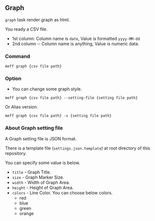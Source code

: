 ## Graph
`graph` task render graph as html.

You ready a CSV file.
* 1st column: Column name is `date`, Value is formatted `yyyy-MM-dd`
* 2nd column -: Column name is anything, Value is numeric data.


### Command

```
meff graph {csv file path}
```


### Option
* You can change some graph style.

```
meff graph {csv file path} --setting-file {setting file path}
```

Or Alias version.

```
meff graph {csv file path} -s {setting file path}
```

### About Graph setting file
A Graph setting file is JSON format.

There is a template file (`settings.json.template`) at root directory of this repository.

You can specify some value is below.

* `title` - Graph Title.
* `size` - Graph Marker Size.
* `width` - Width of Graph Area.
* `height` - Height of Graph Area.
* `colors` - Line Color. You can choose below colors.
  * red
  * blue
  * green
  * orange
